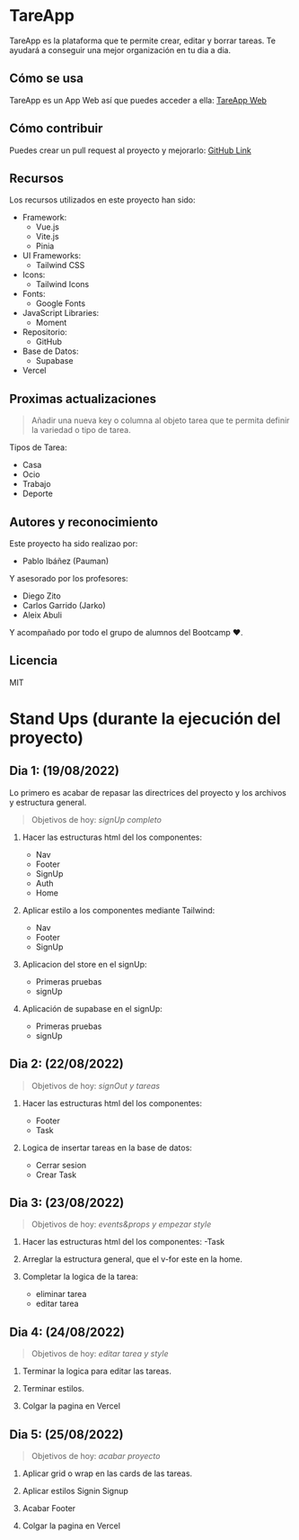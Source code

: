 
# TareApp

TareApp es la plataforma que te permite crear, editar y borrar tareas. 
Te ayudará a conseguir una mejor organización en tu dia a dia.

## Cómo se usa

TareApp es un App Web así que puedes acceder a ella: [TareApp Web](https://final-project-pauman5.vercel.app)

## Cómo contribuir

Puedes crear un pull request al proyecto y mejorarlo: [GitHub Link](https://github.com/pauman5/final-project)

## Recursos

Los recursos utilizados en este proyecto han sido: 
   -  Framework:
      - Vue.js
      - Vite.js
      - Pinia
   - UI Frameworks:
      - Tailwind CSS
   - Icons:
      - Tailwind Icons
   - Fonts:
      - Google Fonts
   - JavaScript Libraries:
      - Moment
   - Repositorio:
      - GitHub
   - Base de Datos:
      - Supabase
   - Vercel

## Proximas actualizaciones

> Añadir una nueva key o columna al objeto tarea que te permita definir la variedad o tipo de tarea.

 Tipos de Tarea:
   - Casa
   - Ocio
   - Trabajo
   - Deporte

## Autores y reconocimiento

   Este proyecto ha sido realizao por:
   - Pablo Ibáñez (Pauman)
   
   Y asesorado por los profesores:
   - Diego Zito
   - Carlos Garrido (Jarko)
   - Aleix Abuli

   Y acompañado por todo el grupo de alumnos del Bootcamp ❤️.

## Licencia

   MIT


# Stand Ups (durante la ejecución del proyecto)

## Dia 1: (19/08/2022)

 Lo primero es acabar de repasar las directrices del proyecto y los archivos y estructura general.

> Objetivos de hoy: *signUp completo*

 1. Hacer las estructuras html del los componentes:
    - Nav
    - Footer
    - SignUp
    - Auth
    - Home

 2. Aplicar estilo a los componentes mediante Tailwind:
    - Nav
    - Footer
    - SignUp
 
 3. Aplicacion del store en el signUp: 
    - Primeras pruebas
    - signUp
 
 4. Aplicación de supabase en el signUp:
    - Primeras pruebas
    - signUp

## Dia 2: (22/08/2022)

> Objetivos de hoy: *signOut y tareas*

 1. Hacer las estructuras html del los componentes:
    - Footer
    - Task
   
 2. Logica de insertar tareas en la base de datos:
    - Cerrar sesion
    - Crear Task

## Dia 3: (23/08/2022)

> Objetivos de hoy: *events&props y empezar style*

 1. Hacer las estructuras html del los componentes:
    -Task

 2. Arreglar la estructura general, que el v-for este en la home.
   
 3. Completar la logica de la tarea:
    - eliminar tarea
    - editar tarea

## Dia 4: (24/08/2022)

> Objetivos de hoy: *editar tarea y style*

 1. Terminar la logica para editar las tareas.

 2. Terminar estilos.

 3. Colgar la pagina en Vercel

## Dia 5: (25/08/2022)

> Objetivos de hoy: *acabar proyecto*

 1. Aplicar grid o wrap en las cards de las tareas.

 2. Aplicar estilos Signin Signup

 3. Acabar Footer

 4. Colgar la pagina en Vercel
